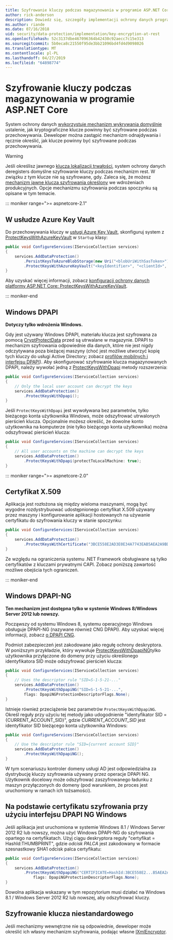 ```yaml
---
title: Szyfrowanie kluczy podczas magazynowania w programie ASP.NET Core
author: rick-anderson
description: Dowiedz się, szczegóły implementacji ochrony danych programu ASP.NET Core szyfrowanie kluczy podczas magazynowania.
ms.author: riande
ms.date: 07/16/2018
uid: security/data-protection/implementation/key-encryption-at-rest
ms.openlocfilehash: 52c3137dbe467096364b42430c92aecc7c15e313
ms.sourcegitcommit: 5b0eca8c21550f95de3bb21096bd4fd4d9098026
ms.translationtype: MT
ms.contentlocale: pl-PL
ms.lasthandoff: 04/27/2019
ms.locfileid: "64898774"
---
```

# <a name="key-encryption-at-rest-in-aspnet-core"></a>Szyfrowanie kluczy podczas magazynowania w programie ASP.NET Core

System ochrony danych [wykorzystuje mechanizm wykrywania domyślnie](xref:security/data-protection/configuration/default-settings) ustalenie, jak kryptograficzne klucze powinny być szyfrowane podczas przechowywania. Deweloper można zastąpić mechanizm odnajdywania i ręcznie określić, jak klucze powinny być szyfrowane podczas przechowywania.

> [!WARNING]
> Jeśli określisz jawnego [klucza lokalizacji trwałości](xref:security/data-protection/implementation/key-storage-providers), system ochrony danych deregisters domyślne szyfrowanie kluczy podczas mechanizm rest. W związku z tym klucze nie są szyfrowane, gdy. Zaleca się, że możesz [mechanizm jawne klucza szyfrowania określony](xref:security/data-protection/implementation/key-encryption-at-rest) we wdrożeniach produkcyjnych. Opcje mechanizmu szyfrowania podczas spoczynku są opisane w tym temacie.

::: moniker range=">= aspnetcore-2.1"

## <a name="azure-key-vault"></a>W usłudze Azure Key Vault

Do przechowywania kluczy w [usługi Azure Key Vault](https://azure.microsoft.com/services/key-vault/), skonfiguruj system z [ProtectKeysWithAzureKeyVault](/dotnet/api/microsoft.aspnetcore.dataprotection.azuredataprotectionbuilderextensions.protectkeyswithazurekeyvault) w `Startup` klasy:

```csharp
public void ConfigureServices(IServiceCollection services)
{
    services.AddDataProtection()
        .PersistKeysToAzureBlobStorage(new Uri("<blobUriWithSasToken>"))
        .ProtectKeysWithAzureKeyVault("<keyIdentifier>", "<clientId>", "<clientSecret>");
}
```

Aby uzyskać więcej informacji, zobacz [konfiguracji ochrony danych platformy ASP.NET Core: ProtectKeysWithAzureKeyVault](xref:security/data-protection/configuration/overview#protectkeyswithazurekeyvault).

::: moniker-end

## <a name="windows-dpapi"></a>Windows DPAPI

**Dotyczy tylko wdrożenia Windows.**

Gdy jest używany Windows DPAPI, materiału klucza jest szyfrowana za pomocą [CryptProtectData](/windows/desktop/api/dpapi/nf-dpapi-cryptprotectdata) przed są utrwalane w magazynie. DPAPI to mechanizm szyfrowania odpowiednie dla danych, które nie jest nigdy odczytywana poza bieżącej maszyny (choć jest możliwe utworzyć kopię tych kluczy do usługi Active Directory; zobacz [profilów mobilnych i interfejsu DPAPI](https://support.microsoft.com/kb/309408/#6)). Aby skonfigurować szyfrowanie klucza magazynowanych DPAPI, należy wywołać jedną z [ProtectKeysWithDpapi](/dotnet/api/microsoft.aspnetcore.dataprotection.dataprotectionbuilderextensions.protectkeyswithdpapi) metody rozszerzenia:

```csharp
public void ConfigureServices(IServiceCollection services)
{
    // Only the local user account can decrypt the keys
    services.AddDataProtection()
        .ProtectKeysWithDpapi();
}
```

Jeśli `ProtectKeysWithDpapi` jest wywoływana bez parametrów, tylko bieżącego konta użytkownika Windows, może odszyfrować utrwalonych pierścień klucza. Opcjonalnie możesz określić, że dowolne konto użytkownika na komputerze (nie tylko bieżącego konta użytkownika) można odszyfrować pierścień klucza:

```csharp
public void ConfigureServices(IServiceCollection services)
{
    // All user accounts on the machine can decrypt the keys
    services.AddDataProtection()
        .ProtectKeysWithDpapi(protectToLocalMachine: true);
}
```

::: moniker range=">= aspnetcore-2.0"

## <a name="x509-certificate"></a>Certyfikat X.509

Aplikacja jest rozłożona się między wieloma maszynami, mogą być wygodne rozdystrybuować udostępnionego certyfikat X.509 używany przez maszyny i konfigurowanie aplikacji hostowanych na używanie certyfikatu do szyfrowania kluczy w stanie spoczynku:

```csharp
public void ConfigureServices(IServiceCollection services)
{
    services.AddDataProtection()
        .ProtectKeysWithCertificate("3BCE558E2AD3E0E34A7743EAB5AEA2A9BD2575A0");
}
```

Ze względu na ograniczenia systemu .NET Framework obsługiwane są tylko certyfikatów z kluczami prywatnymi CAPI. Zobacz poniższą zawartość możliwe obejścia tych ograniczeń.

::: moniker-end

## <a name="windows-dpapi-ng"></a>Windows DPAPI-NG

**Ten mechanizm jest dostępna tylko w systemie Windows 8/Windows Server 2012 lub nowszy.**

Począwszy od systemu Windows 8, systemu operacyjnego Windows obsługuje DPAPI-NG (nazywane również CNG DPAPI). Aby uzyskać więcej informacji, zobacz [o DPAPI CNG](/windows/desktop/SecCNG/cng-dpapi).

Podmiot zabezpieczeń jest zakodowane jako regułę ochrony deskryptora. W poniższym przykładzie, który wywołuje [ProtectKeysWithDpapiNG](/dotnet/api/microsoft.aspnetcore.dataprotection.dataprotectionbuilderextensions.protectkeyswithdpaping)tylko użytkownika przyłączone do domeny przy użyciu określonego identyfikatora SID może odszyfrować pierścień klucza:

```csharp
public void ConfigureServices(IServiceCollection services)
{
    // Uses the descriptor rule "SID=S-1-5-21-..."
    services.AddDataProtection()
        .ProtectKeysWithDpapiNG("SID=S-1-5-21-...",
        flags: DpapiNGProtectionDescriptorFlags.None);
}
```

Istnieje również przeciążenie bez parametrów `ProtectKeysWithDpapiNG`. Określ reguły przy użyciu tej metody jako udogodnienie "identyfikator SID = {CURRENT_ACCOUNT_SID}", gdzie *CURRENT_ACCOUNT_SID* jest identyfikator SID bieżącego konta użytkownika Windows:

```csharp
public void ConfigureServices(IServiceCollection services)
{
    // Use the descriptor rule "SID={current account SID}"
    services.AddDataProtection()
        .ProtectKeysWithDpapiNG();
}
```

W tym scenariuszu kontroler domeny usługi AD jest odpowiedzialna za dystrybucję kluczy szyfrowania używany przez operacje DPAPI NG. Użytkownik docelowy może odszyfrować zaszyfrowanego ładunku z maszyn przyłączonych do domeny (pod warunkiem, że proces jest uruchomiony w ramach ich tożsamości).

## <a name="certificate-based-encryption-with-windows-dpapi-ng"></a>Na podstawie certyfikatu szyfrowania przy użyciu interfejsu DPAPI NG Windows

Jeśli aplikacja jest uruchomiona w systemie Windows 8.1 / Windows Server 2012 R2 lub nowszy, można użyć Windows DPAPI-NG do szyfrowania opartego na certyfikatach. Użyj ciągu deskryptora reguły "certyfikat = HashId:THUMBPRINT", gdzie *odcisk PALCA* jest zakodowany w formacie szesnastkowy SHA1 odcisk palca certyfikatu:

```csharp
public void ConfigureServices(IServiceCollection services)
{
    services.AddDataProtection()
        .ProtectKeysWithDpapiNG("CERTIFICATE=HashId:3BCE558E2...B5AEA2A9BD2575A0",
            flags: DpapiNGProtectionDescriptorFlags.None);
}
```

Dowolna aplikacja wskazany w tym repozytorium musi działać na Windows 8.1 / Windows Server 2012 R2 lub nowszej, aby odszyfrować kluczy.

## <a name="custom-key-encryption"></a>Szyfrowanie klucza niestandardowego

Jeśli mechanizmy wewnętrzne nie są odpowiednie, deweloper może określić ich własny mechanizm szyfrowania, podając własne [IXmlEncryptor](/dotnet/api/microsoft.aspnetcore.dataprotection.xmlencryption.ixmlencryptor).
